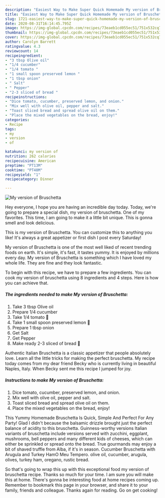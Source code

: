 ```yaml
---
description: "Easiest Way to Make Super Quick Homemade My version of Bruschetta"
title: "Easiest Way to Make Super Quick Homemade My version of Bruschetta"
slug: 1721-easiest-way-to-make-super-quick-homemade-my-version-of-bruschetta
date: 2020-08-31T16:14:45.795Z
image: https://img-global.cpcdn.com/recipes/73eaeb1cd055ec51/751x532cq70/my-version-of-bruschetta-recipe-main-photo.jpg
thumbnail: https://img-global.cpcdn.com/recipes/73eaeb1cd055ec51/751x532cq70/my-version-of-bruschetta-recipe-main-photo.jpg
cover: https://img-global.cpcdn.com/recipes/73eaeb1cd055ec51/751x532cq70/my-version-of-bruschetta-recipe-main-photo.jpg
author: Carolyn Barrett
ratingvalue: 4.3
reviewcount: 14
recipeingredient:
- "3 tbsp Olive oil"
- "1/4 cucumber"
- "1/4 tomato "
- "1 small spoon preserved lemon "
- "1 tbsp onion"
- " Salt"
- " Pepper"
- "2-3 sliced of bread "
recipeinstructions:
- "Dice tomato, cucumber, preserved lemon, and onion."
- "Mix well with olive oil, pepper and salt."
- "Toast sliced bread and spread olive oil on them."
- "Place the mixed vegetables on the bread, enjoy!"
categories:
- Recipe
tags:
- my
- version
- of

katakunci: my version of 
nutrition: 262 calories
recipecuisine: American
preptime: "PT13M"
cooktime: "PT40M"
recipeyield: "1"
recipecategory: Dinner

---
```



![My version of Bruschetta](https://img-global.cpcdn.com/recipes/73eaeb1cd055ec51/751x532cq70/my-version-of-bruschetta-recipe-main-photo.jpg)

Hey everyone, I hope you are having an incredible day today. Today, we're going to prepare a special dish, my version of bruschetta. One of my favorites. This time, I am going to make it a little bit unique. This is gonna smell and look delicious.

This is my version of Bruschetta. You can customize this to anything you like! It&#39;s always a great appetizer or first dish I post every Saturday!

My version of Bruschetta is one of the most well liked of recent trending foods on earth. It's simple, it's fast, it tastes yummy. It is enjoyed by millions every day. My version of Bruschetta is something which I have loved my whole life. They are fine and they look fantastic.


To begin with this recipe, we have to prepare a few ingredients. You can cook my version of bruschetta using 8 ingredients and 4 steps. Here is how you can achieve that.

<!--inarticleads1-->

##### The ingredients needed to make My version of Bruschetta:

1. Take 3 tbsp Olive oil
1. Prepare 1/4 cucumber
1. Take 1/4 tomato 🍅
1. Take 1 small spoon preserved lemon 🍋
1. Prepare 1 tbsp onion
1. Get  Salt
1. Get  Pepper
1. Make ready 2-3 sliced of bread 🥖


Authentic Italian Bruschetta is a classic appetizer that people absolutely love. Learn all the little tricks for making the perfect bruschetta. My recipe today comes from my dear friend Becky who is currently living in beautiful Naples, Italy. When Becky sent me this recipe I jumped for joy. 

<!--inarticleads2-->

##### Instructions to make My version of Bruschetta:

1. Dice tomato, cucumber, preserved lemon, and onion.
1. Mix well with olive oil, pepper and salt.
1. Toast sliced bread and spread olive oil on them.
1. Place the mixed vegetables on the bread, enjoy!


This Yummy Homemade Bruschetta Is Quick, Simple And Perfect For Any Party! Glad I didn&#39;t because the balsamic drizzle brought just the perfect balance of acidity to this bruschetta. Guinness-worthy versions Italian variants of bruschetta include versions served with zucchini, eggplant, mushrooms, bell peppers and many different kids of cheeses, which can either be sprinkled or spread onto the bread. True gourmands may enjoy a bit of shaved truffle from Alba, if it&#39;s in season. Cucumber Bruschetta with Arugula and Turkey HamO Meu Tempero. olive oil, cucumber, arugula, olives, turkey ham, oregano, rustic bread. 

So that's going to wrap this up with this exceptional food my version of bruschetta recipe. Thanks so much for your time. I am sure you will make this at home. There's gonna be interesting food at home recipes coming up. Remember to bookmark this page in your browser, and share it to your family, friends and colleague. Thanks again for reading. Go on get cooking!
